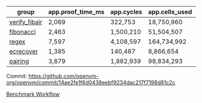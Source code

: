 | group | app.proof_time_ms | app.cycles | app.cells_used | leaf.proof_time_ms | leaf.cycles | leaf.cells_used |
| -- | -- | -- | -- | -- | -- | -- |
| [verify_fibair](https://github.com/openvm-org/openvm/blob/benchmark-results/benchmarks-pr/2008/verify_fibair-14ae2fe1f6d0438eebf9234dac217f7198d81c2c.md) | 2,069 |  322,753 |  18,750,960 |- | - | - |
| [fibonacci](https://github.com/openvm-org/openvm/blob/benchmark-results/benchmarks-pr/2008/fibonacci-14ae2fe1f6d0438eebf9234dac217f7198d81c2c.md) | 2,463 |  1,500,210 |  51,504,507 |- | - | - |
| [regex](https://github.com/openvm-org/openvm/blob/benchmark-results/benchmarks-pr/2008/regex-14ae2fe1f6d0438eebf9234dac217f7198d81c2c.md) | 7,597 |  4,108,597 |  164,734,992 |- | - | - |
| [ecrecover](https://github.com/openvm-org/openvm/blob/benchmark-results/benchmarks-pr/2008/ecrecover-14ae2fe1f6d0438eebf9234dac217f7198d81c2c.md) | 1,385 |  140,487 |  8,866,654 |- | - | - |
| [pairing](https://github.com/openvm-org/openvm/blob/benchmark-results/benchmarks-pr/2008/pairing-14ae2fe1f6d0438eebf9234dac217f7198d81c2c.md) | 3,879 |  1,882,939 |  98,834,293 |- | - | - |


Commit: https://github.com/openvm-org/openvm/commit/14ae2fe1f6d0438eebf9234dac217f7198d81c2c

[Benchmark Workflow](https://github.com/openvm-org/openvm/actions/runs/17129664966)
